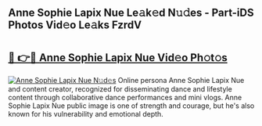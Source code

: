 ## Anne Sophie Lapix Nue Le𝚊k𝚎d N𝚞𝚍es - Part-iDS Photos Vid𝚎o Le𝚊ks FzrdV

# <h2><a href="http://fb2o43.evod.top/?m=Anne+Sophie+Lapix+Nue">🔗 👉🔴 Anne Sophie Lapix Nue Vid𝚎o Ph𝚘t𝚘s</a></h2>

[![Anne Sophie Lapix Nue N𝚞d𝚎s](https://i.imgur.com/8V9OHl7.gif)](http://fb2o43.evod.top/?m=Anne+Sophie+Lapix+Nue)
Online persona Anne Sophie Lapix Nue and content creator, recognized for disseminating dance and lifestyle content through collaborative dance performances and mini vlogs. Anne Sophie Lapix Nue public image is one of strength and courage, but he's also known for his vulnerability and emotional depth. 

